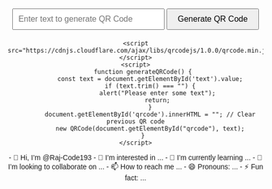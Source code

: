 <!DOCTYPE html>
<html lang="en">
<head>
    <meta charset="UTF-8">
    <meta name="viewport" content="width=device-width, initial-scale=1.0">
    <title>QR Code Generator</title>
    <style>
        body {
            font-family: Arial, sans-serif;
            text-align: center;
            margin-top: 50px;
        }
        .input-container {
            margin-bottom: 20px;
        }
        input {
            padding: 10px;
            font-size: 16px;
            width: 300px;
        }
        button {
            padding: 10px 20px;
            font-size: 16px;
        }
        #qrcode {
            margin-top: 20px;
        }
    </style>
</head>
<body>
    <div class="input-container">
        <input type="text" id="text" placeholder="Enter text to generate QR Code">
        <button onclick="generateQRCode()">Generate QR Code</button>
    </div>
    <div id="qrcode"></div>

    <script src="https://cdnjs.cloudflare.com/ajax/libs/qrcodejs/1.0.0/qrcode.min.js"></script>
    <script>
        function generateQRCode() {
            const text = document.getElementById('text').value;
            if (text.trim() === "") {
                alert("Please enter some text");
                return;
            }
            document.getElementById('qrcode').innerHTML = ""; // Clear previous QR code
            new QRCode(document.getElementById("qrcode"), text);
        }
    </script>
</body>
</html>
- 👋 Hi, I’m @Raj-Code193
- 👀 I’m interested in ...
- 🌱 I’m currently learning ...
- 💞️ I’m looking to collaborate on ...
- 📫 How to reach me ...
- 😄 Pronouns: ...
- ⚡ Fun fact: ...

<!---
Raj-Code193/Raj-Code193 is a ✨ special ✨ repository because its `README.md` (this file) appears on your GitHub profile.
You can click the Preview link to take a look at your changes.
--->
